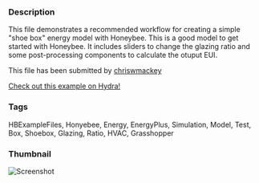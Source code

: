 ### Description 
This file demonstrates a recommended workflow for creating a simple "shoe box" energy model with Honeybee.
This is a good model to get started with Honeybee. It includes sliders to change the glazing ratio and some post-processing components to calculate the otuput EUI.

This file has been submitted by [chriswmackey](https://github.com/chriswmackey)

[Check out this example on Hydra!](http://hydrashare.github.io/hydra/viewer?owner=chriswmackey&fork=hydra_2&id=Simple_Test_Box_Energy_Simulation)
### Tags 
HBExampleFiles, Honyebee, Energy, EnergyPlus, Simulation, Model, Test, Box, Shoebox, Glazing, Ratio, HVAC, Grasshopper
### Thumbnail 
![Screenshot](https://raw.githubusercontent.com/chriswmackey/hydra/master/Simple_Test_Box_Energy_Simulation/thumbnail.png)
